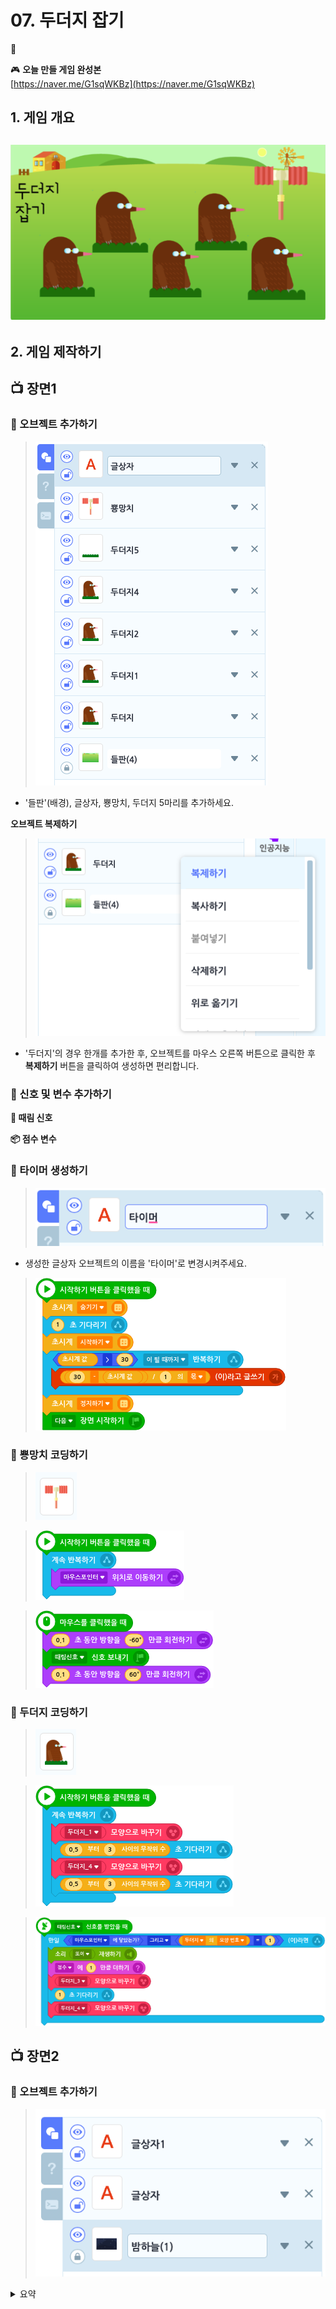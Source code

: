 # 07. 두더지 잡기

🚩 

🎮  **오늘 만들 게임 완성본**   
[https://naver.me/G1sqWKBz](https://naver.me/G1sqWKBz) 

## 1. 게임 개요
![](/img/07_두더지잡기/7_1.png)
- 

## 2. 게임 제작하기

## 📺 장면1

### 🧩 오브젝트 추가하기
> ![](/img/07_두더지잡기/7_15.png)

-  '들판'(배경), 글상자, 뿅망치, 두더지 5마리를 추가하세요.

**오브젝트 복제하기**
> ![](/img/07_두더지잡기/7_16.png)  
- '두더지'의 경우 한개를 추가한 후, 오브젝트를 마우스 오른쪽 버튼으로 클릭한 후 **복제하기** 버튼을 클릭하여 생성하면 편리합니다. 



### 🧩 신호 및 변수 추가하기 

**🛜 때림 신호**

**📦 점수 변수**

### 🧩 타이머 생성하기
> ![](/img/07_두더지잡기/7_19.png)
- 생성한 글상자 오브젝트의 이름을 '타이머'로 변경시켜주세요.
  
> ![](/img/07_두더지잡기/7_20.png)  


### 🧩 뿅망치 코딩하기
> ![](/img/07_두더지잡기/7_17.png)  

> ![](/img/07_두더지잡기/7_21.png)
  
> ![](/img/07_두더지잡기/7_22.png)  


### 🧩 두더지 코딩하기
> ![](/img/07_두더지잡기/7_18.png)  

> ![](/img/07_두더지잡기/7_23.png)  

> ![](/img/07_두더지잡기/7_24.png)  


## 📺 장면2

### 🧩 오브젝트 추가하기
> ![](/img/07_두더지잡기/7_25.png) 




<details>
<summary> 요약 </summary>
</details>